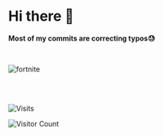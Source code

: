 # Hi there 👋
**Most of my commits are correcting typos😓**


<br>


![fortnite](https://github.com/user-attachments/assets/b3f0d5b0-f8f3-41cc-88ba-eaa90930eecc)

<br>
<br>

![Visits](https://komarev.com/ghpvc/?username=mirbyte&color=22a153&style=flat&abbreviated=true&label=PROFILE+VIEWS++)
<!--blue 5757ff-->


![Visitor Count](https://hit.yhype.me/github/profile?account_id=83219244)
